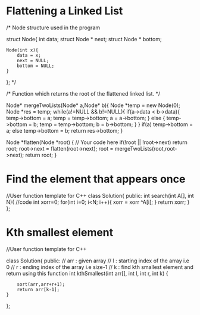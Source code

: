 # Flattening a Linked List



/* Node structure  used in the program

struct Node{
	int data;
	struct Node * next;
	struct Node * bottom;
	
	Node(int x){
	    data = x;
	    next = NULL;
	    bottom = NULL;
	}
	
};
*/

/*  Function which returns the  root of 
    the flattened linked list. */
    
Node* mergeTwoLists(Node* a,Node* b){
    Node *temp = new Node(0);
    Node *res = temp;
    while(a!=NULL && b!=NULL){
        if(a->data < b->data){
            temp->bottom = a;
            temp = temp->bottom;
            a = a->bottom;
        }
        else {
            temp->bottom = b;
            temp = temp->bottom;
            b = b->bottom;
        }
    }
    if(a) temp->bottom = a;
    else temp->bottom = b;
    return res->bottom;
}    

Node *flatten(Node *root)
{
   // Your code here
   if(!root || !root->next) return root;
   root->next = flatten(root->next);
   root = mergeTwoLists(root,root->next);
   return root;
}

# Find the element that appears once

//User function template for C++
class Solution{
public:	
	int search(int A[], int N){
	    //code
	    int xorr=0;
	    for(int i=0; i<N; i++){
	        xorr = xorr ^A[i];
	    }
	    return xorr;
	}
};

# Kth smallest element

//User function template for C++

class Solution{
    public:
    // arr : given array
    // l : starting index of the array i.e 0
    // r : ending index of the array i.e size-1
    // k : find kth smallest element and return using this function
    int kthSmallest(int arr[], int l, int r, int k) {
        
        sort(arr,arr+r+1);
        return arr[k-1];
    }
};